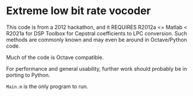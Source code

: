 # Extreme low bit rate vocoder

This code is from a 2012 hackathon, and it REQUIRES  R2012a <= Matlab < R2021a for DSP Toolbox for Cepstral coefficients to LPC conversion.
Such methods are commonly known and may even be around in Octave/Python code.

Much of the code is Octave compatible.

For performance and general usability, further work should probably be in porting to Python.

`Main.m` is the only program to run.
